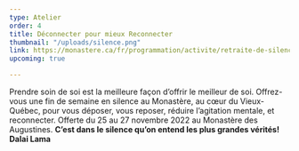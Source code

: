 ```yaml
---
type: Atelier
order: 4
title: Déconnecter pour mieux Reconnecter
thumbnail: "/uploads/silence.png"
link: https://monastere.ca/fr/programmation/activite/retraite-de-silence-deconnecter-pour-mieux-reconnecter-635
upcoming: true

---
```

Prendre soin de soi est la meilleure façon d’offrir le meilleur de soi. Offrez-vous une fin de semaine en silence au Monastère, au cœur du Vieux-Québec, pour vous déposer, vous reposer, réduire l’agitation mentale, et reconnecter. Offerte du 25 au 27 novembre 2022 au Monastère des Augustines. **C’est dans le silence qu’on entend les plus grandes vérités! Dalai Lama**